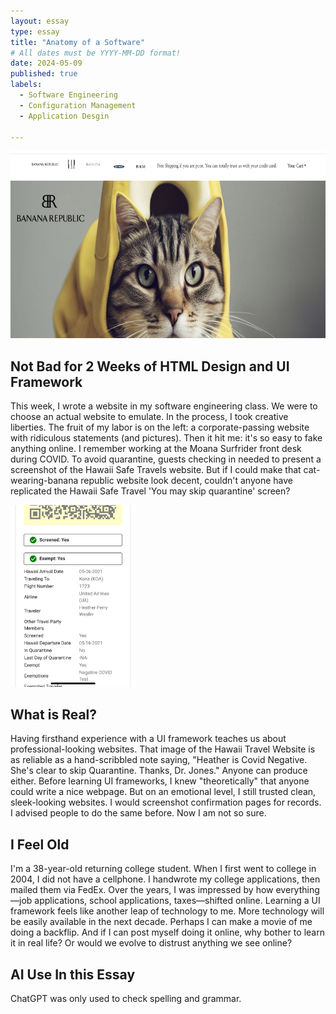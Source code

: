 ```yaml
---
layout: essay
type: essay
title: "Anatomy of a Software"
# All dates must be YYYY-MM-DD format!
date: 2024-05-09
published: true
labels:
  - Software Engineering  
  - Configuration Management
  - Application Desgin
    
---
```

<img width="700px" height ="300px" class="rounded float-start pe-4" src="./Fake-bananarepublic.jpg">





## Not Bad for 2 Weeks of HTML Design and UI Framework 

This week, I wrote a website in my software engineering class. We were to choose an actual website to emulate. In the process, I took creative liberties. The fruit of my labor is on the left: a corporate-passing website with ridiculous statements (and pictures). Then it hit me: it's so easy to fake anything online. I remember working at the Moana Surfrider front desk during COVID. To avoid quarantine, guests checking in needed to present a screenshot of the Hawaii Safe Travels website. But if I could make that cat-wearing-banana republic website look decent, couldn't anyone have replicated the Hawaii Safe Travel 'You may skip quarantine' screen?


 

<img width="200px"  class="rounded float-start pe-4" src="./IMG_2709.jpg">


## What is Real?

Having firsthand experience with a UI framework teaches us about professional-looking websites. That image of the Hawaii Travel Website is as reliable as a hand-scribbled note saying, "Heather is Covid Negative. She's clear to skip Quarantine. Thanks, Dr. Jones." Anyone can produce either. Before learning UI frameworks, I knew "theoretically" that anyone could write a nice webpage. But on an emotional level, I still trusted clean, sleek-looking websites. I would screenshot confirmation pages for records. I advised people to do the same before. Now I am not so sure.

## I Feel Old

I'm a 38-year-old returning college student. When I first went to college in 2004, I did not have a cellphone. I handwrote my college applications, then mailed them via FedEx. Over the years, I was impressed by how everything—job applications, school applications, taxes—shifted online. Learning a UI framework feels like another leap of technology to me. More technology will be easily available in the next decade. Perhaps I can make a movie of me doing a backflip. And if I can post myself doing it online, why bother to learn it in real life? Or would we evolve to distrust anything we see online?

## AI Use In this Essay

ChatGPT was only used to check spelling and grammar. 
